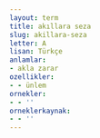```yaml
---
layout: term
title: akıllara seza
slug: akillara-seza
letter: A
lisan: Türkçe
anlamlar:
- akla zarar
ozellikler:
- - ünlem
ornekler:
- - ''
orneklerkaynak:
- - ''
---
```

